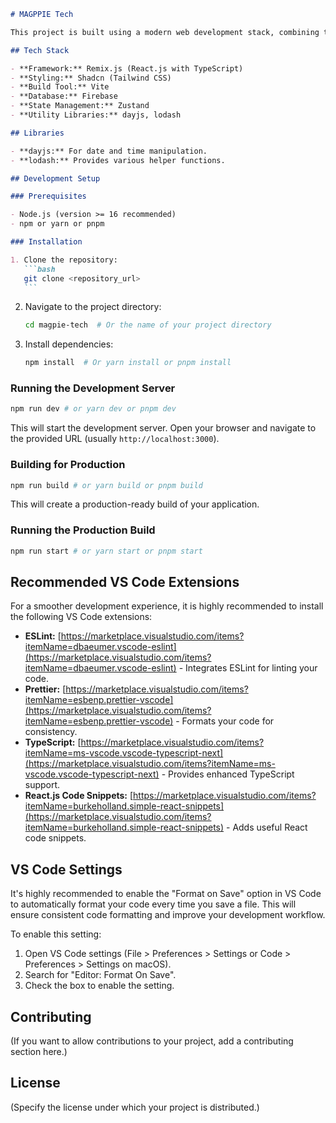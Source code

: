 ````markdown
# MAGPPIE Tech

This project is built using a modern web development stack, combining the power of Remix.js for server-side rendering and routing with the flexibility of React.js for the user interface. TypeScript adds type safety and improves code maintainability, while Tailwind CSS, integrated through Shadcn, provides a utility-first approach to styling. Vite ensures fast development builds and hot module replacement.

## Tech Stack

- **Framework:** Remix.js (React.js with TypeScript)
- **Styling:** Shadcn (Tailwind CSS)
- **Build Tool:** Vite
- **Database:** Firebase
- **State Management:** Zustand
- **Utility Libraries:** dayjs, lodash

## Libraries

- **dayjs:** For date and time manipulation.
- **lodash:** Provides various helper functions.

## Development Setup

### Prerequisites

- Node.js (version >= 16 recommended)
- npm or yarn or pnpm

### Installation

1. Clone the repository:
   ```bash
   git clone <repository_url>
   ```
````

2. Navigate to the project directory:

   ```bash
   cd magpie-tech  # Or the name of your project directory
   ```

3. Install dependencies:
   ```bash
   npm install  # Or yarn install or pnpm install
   ```

### Running the Development Server

```bash
npm run dev # or yarn dev or pnpm dev
```

This will start the development server. Open your browser and navigate to the provided URL (usually `http://localhost:3000`).

### Building for Production

```bash
npm run build # or yarn build or pnpm build
```

This will create a production-ready build of your application.

### Running the Production Build

```bash
npm run start # or yarn start or pnpm start
```

## Recommended VS Code Extensions

For a smoother development experience, it is highly recommended to install the following VS Code extensions:

- **ESLint:** [https://marketplace.visualstudio.com/items?itemName=dbaeumer.vscode-eslint](https://marketplace.visualstudio.com/items?itemName=dbaeumer.vscode-eslint) - Integrates ESLint for linting your code.
- **Prettier:** [https://marketplace.visualstudio.com/items?itemName=esbenp.prettier-vscode](https://marketplace.visualstudio.com/items?itemName=esbenp.prettier-vscode) - Formats your code for consistency.
- **TypeScript:** [https://marketplace.visualstudio.com/items?itemName=ms-vscode.vscode-typescript-next](https://marketplace.visualstudio.com/items?itemName=ms-vscode.vscode-typescript-next) - Provides enhanced TypeScript support.
- **React.js Code Snippets:** [https://marketplace.visualstudio.com/items?itemName=burkeholland.simple-react-snippets](https://marketplace.visualstudio.com/items?itemName=burkeholland.simple-react-snippets) - Adds useful React code snippets.

## VS Code Settings

It's highly recommended to enable the "Format on Save" option in VS Code to automatically format your code every time you save a file. This will ensure consistent code formatting and improve your development workflow.

To enable this setting:

1. Open VS Code settings (File > Preferences > Settings or Code > Preferences > Settings on macOS).
2. Search for "Editor: Format On Save".
3. Check the box to enable the setting.

## Contributing

(If you want to allow contributions to your project, add a contributing section here.)

## License

(Specify the license under which your project is distributed.)

```

```

